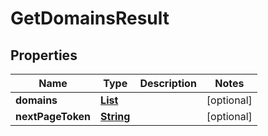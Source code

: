 

# GetDomainsResult


## Properties

| Name | Type | Description | Notes |
|------------ | ------------- | ------------- | -------------|
|**domains** | [**List**](List.md) |  |  [optional] |
|**nextPageToken** | [**String**](String.md) |  |  [optional] |



